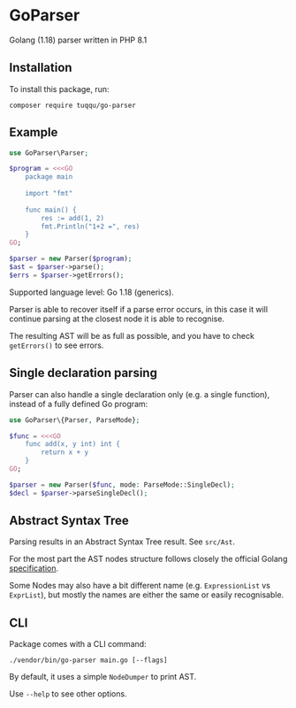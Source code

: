 # GoParser
Golang (1.18) parser written in PHP 8.1

## Installation
To install this package, run:

```
composer require tuqqu/go-parser
```

## Example
```php
use GoParser\Parser;

$program = <<<GO
    package main
    
    import "fmt"
    
    func main() {
        res := add(1, 2)
        fmt.Println("1+2 =", res)
    }
GO;

$parser = new Parser($program);
$ast = $parser->parse();
$errs = $parser->getErrors();
```
Supported language level: Go 1.18 (generics).

Parser is able to recover itself if a parse error occurs, in this case it will continue parsing at the closest node it is able to recognise.

The resulting AST will be as full as possible, and you have to check `getErrors()` to see errors.

## Single declaration parsing

Parser can also handle a single declaration only (e.g. a single function), instead of a fully defined Go program:
```php
use GoParser\{Parser, ParseMode};

$func = <<<GO
    func add(x, y int) int { 
        return x + y
    }
GO;

$parser = new Parser($func, mode: ParseMode::SingleDecl);
$decl = $parser->parseSingleDecl();
```

## Abstract Syntax Tree

Parsing results in an Abstract Syntax Tree result. See `src/Ast`.

For the most part the AST nodes structure follows closely the official Golang [specification][1].

Some Nodes may also have a bit different name (e.g. `ExpressionList` vs `ExprList`), but mostly the names are either the same or easily recognisable.

## CLI
Package comes with a CLI command:

```
./vendor/bin/go-parser main.go [--flags]
```

By default, it uses a simple `NodeDumper` to print AST.

Use `--help` to see other options.

[1]: https://go.dev/ref/spec